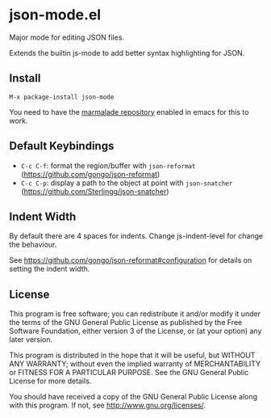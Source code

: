 json-mode.el
====

Major mode for editing JSON files.

Extends the builtin js-mode to add better syntax highlighting for JSON.

Install
----

```
M-x package-install json-mode
```

You need to have the [marmalade repository](https://marmalade-repo.org/) enabled in emacs for this to work.

Default Keybindings
----

- `C-c C-f`: format the region/buffer with `json-reformat` (<https://github.com/gongo/json-reformat>)
- `C-c C-p`: display a path to the object at point with `json-snatcher` (<https://github.com/Sterlingg/json-snatcher>)

Indent Width
----

By default there are 4 spaces for indents. Change js-indent-level for
change the behaviour.

See <https://github.com/gongo/json-reformat#configuration> for details on setting the indent width.

License
----

This program is free software; you can redistribute it and/or modify it under the terms of the GNU General Public License as published by the Free Software Foundation, either version 3 of the License, or (at your option) any later version.

This program is distributed in the hope that it will be useful, but WITHOUT ANY WARRANTY; without even the implied warranty of MERCHANTABILITY or FITNESS FOR A PARTICULAR PURPOSE. See the GNU General Public License for more details.

You should have received a copy of the GNU General Public License along with this program. If not, see <http://www.gnu.org/licenses/>.
